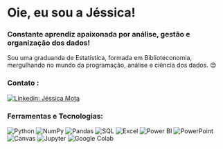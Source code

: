 # Oie, eu sou a Jéssica! 

### Constante aprendiz apaixonada por análise, gestão e organização dos dados!

Sou uma graduanda de Estatística, formada em Biblioteconomia, mergulhando no mundo da programação, análise e ciência dos dados. 😊



### Contato :
[![Linkedin: Jéssica Mota](https://img.shields.io/badge/-jessicamota-blue?style=flat-square&logo=Linkedin&logoColor=white&link=https://www.linkedin.com/in/jessicadamotamenezes)](https://www.linkedin.com/in/jessicadamotamenezes/)



### Ferramentas e Tecnologias:
![Python](https://img.shields.io/badge/-Python-3776AB?style=flat-square&logo=Python&logoColor=white)
![NumPy](https://img.shields.io/badge/-NumPy-013243?style=flat-square&logo=numpy&logoColor=white)
![Pandas](https://img.shields.io/badge/-Pandas-150458?style=flat-square&logo=pandas&logoColor=white)
![SQL](https://img.shields.io/badge/-SQL-000000?style=flat-square&logo=database&logoColor=white)
![Excel](https://img.shields.io/badge/-Excel-217346?style=flat-square&logo=microsoft-excel&logoColor=white)
![Power BI](https://img.shields.io/badge/-Power_BI-F2C811?style=flat-square&logo=Power-BI&logoColor=black)
![PowerPoint](https://img.shields.io/badge/-PowerPoint-B7472A?style=flat-square&logo=microsoft-powerpoint&logoColor=white)
![Canvas](https://img.shields.io/badge/-Canvas-3944F7?style=flat-square&logo=canvas&logoColor=white)
![Jupyter](https://img.shields.io/badge/-Jupyter-F37626?style=flat-square&logo=Jupyter&logoColor=white)
![Google Colab](https://img.shields.io/badge/-Google_Colab-F9AB00?style=flat-square&logo=google-colab&logoColor=white)





